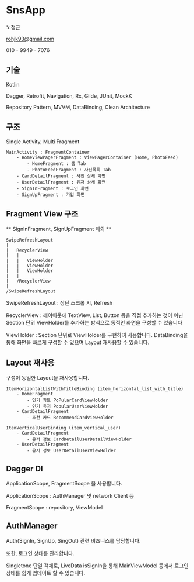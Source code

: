 # SnsApp

노정근

rohjk93@gmail.com

010 - 9949 - 7076


## 기술

Kotlin

Dagger, Retrofit, Navigation, Rx, Glide, JUnit, MockK

Repository Pattern, MVVM, DataBinding, Clean Architecture


## 구조

Single Activity, Multi Fragment

```
MainActivity : FragmentContainer
    - HomeViewPagerFragment : ViewPagerContainer (Home, PhotoFeed)
        - HomeFragment : 홈 Tab
        - PhotoFeedFragment : 사진목록 Tab
    - CardDetailFragment : 사진 상세 화면
    - UserDetailFragment : 유저 상세 화면
    - SignInFragment : 로그인 화면
    - SignUpFragment : 가입 화면
```


## Fragment View 구조

** SignInFragment, SignUpFragment 제외 **

```
SwipeRefreshLayout
|
|   RecyclerView
|   |
|   |   ViewHolder
|   |   ViewHolder
|   |   ViewHolder
|   |
|   /RecyclerView
|
/SwipeRefreshLayout
```

SwipeRefreshLayout : 상단 스크롤 시, Refresh

RecyclerView : 레이아웃에 TextView, List, Button 등을 직접 추가하는 것이 아닌 Section 단위 ViewHolder를 추가하는 방식으로 동적인 화면을 구성할 수 있습니다

ViewHolder : Section 단위로 ViewHolder를 구현하여 사용합니다. DataBinding을 통해 화면을 빠르게 구성할 수 있으며 Layout 재사용할 수 있습니다.


## Layout 재사용

구성이 동일한 Layout을 재사용합니다.

```
ItemHorizontalListWithTitleBinding (item_horizontal_list_with_title)
    - HomeFragment
        - 인기 카트 PoPularCardViewHolder
        - 인기 유저 PopularUserViewHolder
    - CardDetailFragment
        - 추천 카드 RecommendCardViewHolder

ItemVerticalUserBinding (item_vertical_user)
    - CardDetailFragment
        - 유저 정보 CardDetailUserDetailViewHolder
    - UserDetailFragment
        - 유저 정보 UserDetailUserViewHolder
```


## Dagger DI

ApplicationScope, FragmentScope 을 사용합니다.

ApplicationScope : AuthManager 및 network Client 등

FragmentScope : repository, ViewModel


## AuthManager

Auth(SignIn, SignUp, SingOut) 관련 비즈니스를 담당합니다.

또한, 로그인 상태를 관리합니다.

Singletone 단일 객체로, LiveData isSignIn을 통해 MainViewModel 등에서 로그인 상태를 쉽게 업데이트 할 수 있습니다.